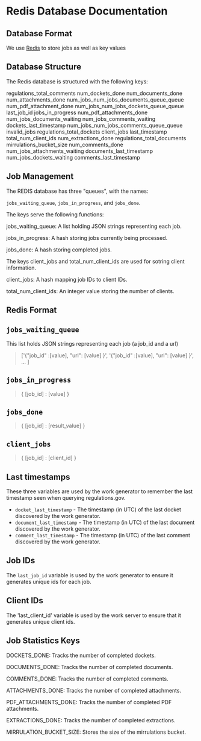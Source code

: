 # Redis Database Documentation

## Database Format

We use [Redis](https://redis.io/) to store jobs as well as key values 

## Database Structure 

The Redis database is structured with the following keys: 

regulations_total_comments
num_dockets_done
num_documents_done
num_attachments_done
num_jobs_num_jobs_documents_queue_queue
num_pdf_attachment_done
num_jobs_num_jobs_dockets_queue_queue
last_job_id
jobs_in_progress
num_pdf_attachments_done
num_jobs_documents_waiting
num_jobs_comments_waiting
dockets_last_timestamp
num_jobs_num_jobs_comments_queue_queue
invalid_jobs
regulations_total_dockets
client_jobs
last_timestamp
total_num_client_ids
num_extractions_done
regulations_total_documents
mirrulations_bucket_size
num_comments_done
num_jobs_attachments_waiting
documents_last_timestamp
num_jobs_dockets_waiting
comments_last_timestamp

## Job Management

The REDIS database has three "queues", with the names:

`jobs_waiting_queue`, `jobs_in_progress`, and `jobs_done`.

The keys serve the following functions: 

jobs_waiting_queue: A list holding JSON strings representing each job.

jobs_in_progress: A hash storing jobs currently being processed.

jobs_done: A hash storing completed jobs.

The keys client_jobs and total_num_client_ids are used for sotring client information.

client_jobs: A hash mapping job IDs to client IDs.

total_num_client_ids: An integer value storing the number of clients.

## Redis Format
## `jobs_waiting_queue`

This list holds JSON strings representing each job (a job_id and a url) 

>['{"job_id" :[value], "url": [value] }',  '{"job_id" :[value], "url": [value] }', ... ]

## `jobs_in_progress`
> { [job_id] : [value] } 

## `jobs_done`
> { [job_id] : [result_value] }

## `client_jobs`
> { [job_id] : [client_id] } 


## Last timestamps

These three variables are used by the work generator to remember the last 
timestamp seen when querying regulations.gov.

* `docket_last_timestamp` - The timestamp (in UTC) of the last docket discovered
  by the work generator.
* `document_last_timestamp` - The timestamp (in UTC) of the last document 
  discovered by the work generator.
* `comment_last_timestamp` - The timestamp (in UTC) of the last comment 
  discovered by the work generator.
  
## Job IDs

The `last_job_id` variable is used by the work generator to ensure it generates
unique ids for each job.

## Client IDs

The 'last_client_id' variable is used by the work server to ensure that it
generates unique client ids.

## Job Statistics Keys 

DOCKETS_DONE: Tracks the number of completed dockets.

DOCUMENTS_DONE: Tracks the number of completed documents.

COMMENTS_DONE: Tracks the number of completed comments.

ATTACHMENTS_DONE: Tracks the number of completed attachments.

PDF_ATTACHMENTS_DONE: Tracks the number of completed PDF attachments.

EXTRACTIONS_DONE: Tracks the number of completed extractions.

MIRRULATION_BUCKET_SIZE: Stores the size of the mirrulations bucket.